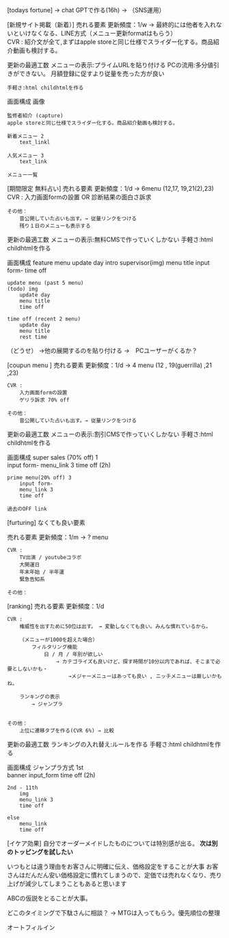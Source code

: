 
[todays fortune]
→ chat GPTで作る(16h)
		→  （SNS運用）


[新規サイト掲載（新着）]
売れる要素
	更新頻度：1/w → 最終的には他者を入れないといけなくなる、LINE方式（メニュー更新formatはもらう）    
	CVR : 紹介文が全て,まずはapple storeと同じ仕様でスライダー化する。商品紹介動画も検討する。

更新の最適工数
	メニューの表示:プライムURLを貼り付ける
		PCの流用:多分値引きができない。
		月額登録に促すより従量を売った方が良い
		
	手軽さ:html childhtmlを作る

画面構成
	画像
	
	監修者紹介 (capture)
	apple storeと同じ仕様でスライダー化する。商品紹介動画も検討する。
	
	新着メニュー 2 
		text_linkl
	
	人気メニュー 3
		text_link
	
	メニュー一覧


[期間限定 無料占い]
売れる要素
	更新頻度：1/d → 6menu (12,17, 19,21(2),23)
	CVR : 
		入力画面formの設置 OR 診断結果の面白さ訴求
		 
	その他：
		昔公開していた占いも出す。→ 従量リンクをつける
		残り１日のメニューも表示する


更新の最適工数
	メニューの表示:無料CMSで作っていくしかない
	手軽さ:html childhtmlを作る


画面構成
	feature menu
		update day
		intro supervisor(img)
		menu title
		input form-
		time off

	update menu (past 5 menu)
	(todo) img
		update day
		menu title
		time off

	time off (recent 2 menu)
		update day
		menu title
		rest time 

（どうせ）
→他の展開するのを貼り付ける
	→　PCユーザーがくるか？

[coupun menu ]
売れる要素
	更新頻度：1/d → 4 menu (12 , 19(guerrilla) ,21 ,23)

	CVR : 
		入力画面formの設置
		ゲリラ訴求 70% off
		 
	その他：
		昔公開していた占いも出す。→ 従量リンクをつける

			
更新の最適工数
	メニューの表示:割引CMSで作っていくしかない
	手軽さ:html childhtmlを作る


画面構成
	super sales  (70% off) 1  
		input form-
		menu_link 3
		time off (2h)
	
	prime menu(20% off) 3
		input form-
		menu_link 3
		time off
	
	過去のOFF link 
	

[furturing]
なくても良い要素

売れる要素
	更新頻度：1/m → ? menu

	CVR : 
		TV出演 / youtubeコラボ
		大開運日
		年末年始 / 半年運 
		緊急告知系

	その他：
			

[ranking]
売れる要素
	更新頻度：1/d 

	CVR : 
		権威性を出すために50位は出す。　→ 変動しなくても良い。みんな慣れているから。

		（メニューが1000を超えた場合）
			フィルタリング機能
				日 / 月 / 年別が欲しい
				    → カテゴライズも良いけど、探す時間が10分以内であれば、そこまで必要としないかも・
				        →メジャーメニューはあっても良い , ニッチメニューは厳しいかもね。

		ランキングの表示
			→ ジャンプラ　


	その他：
		上位に遷移タブを作る(CVR 6%) → 比較

			
更新の最適工数
	ランキングの入れ替え:ルールを作る
	手軽さ:html childhtmlを作る


画面構成
ジャンプラ方式
	1st     
		banner
		input_form
		time off (2h)

	2nd - 11th
		img
		menu_link 3
		time off
	
	else 
		menu_link
		time off



[イケア効果]
自分でオーダーメイドしたものについては特別感が出る。
**次は別のトッピングを試したい**

いつもとは違う理由をお客さんに明確に伝え、価格設定をすることが大事
	お客さんはだんだん安い価格設定に慣れてしまうので、定価では売れなくなり、売り上げが減少してしまうこともあると思います

ABCの仮説をとることが大事。


どこのタイミングで下駄さんに相談？
→ MTGは入ってもらう。優先順位の整理



オートフィルイン